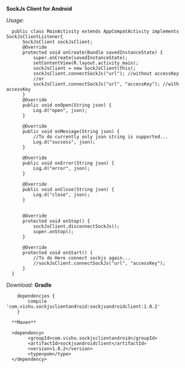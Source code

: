 **SockJs Client for Android**

*Usage:*

      public class MainActivity extends AppCompatActivity implements SockJsClientListener{
          SockJsClient sockJsClient;
          @Override
          protected void onCreate(Bundle savedInstanceState) {
              super.onCreate(savedInstanceState);
              setContentView(R.layout.activity_main);
              sockJsClient = new SockJsClient(this);
              sockJsClient.connectSockJs("url"); //without accessKey
              //or
              sockJsClient.connectSockJs("url", "accessKey"); //with accessKey
          }
          @Override
          public void onOpen(String json) {
              Log.d("open", json);
          }
      
          @Override
          public void onMessage(String json) {
              //To do currently only json string is supported...
              Log.d("success", json);
          }
      
          @Override
          public void onError(String json) {
              Log.d("error", json);
          }
      
          @Override
          public void onClose(String json) {
              Log.d("close", json);
          }
          
          
          @Override
          protected void onStop() {
              sockJsClient.disconnectSockJs();
              super.onStop();
          }
      
          @Override
          protected void onStart() {
              //To do Here connect sockjs again...
              //sockJsClient.connectSockJs("url", "accessKey");
          }
      }
          
  *Download:*
      **Gradle**
      
        dependencies {
            compile 'com.vishu.sockjsclientandroid:sockjsandroidclient:1.0.2'
        }
        
      **Maven**
      
      <dependency>
            <groupId>com.vishu.sockjsclientandroid</groupId>
            <artifactId>sockjsandroidclient</artifactId>
            <version>1.0.2</version>
            <type>pom</type>
      </dependency>
